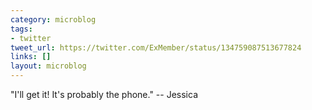 ```yaml
---
category: microblog
tags:
- twitter
tweet_url: https://twitter.com/ExMember/status/134759087513677824
links: []
layout: microblog
---
```

"I'll get it! It's probably the phone." -- Jessica
